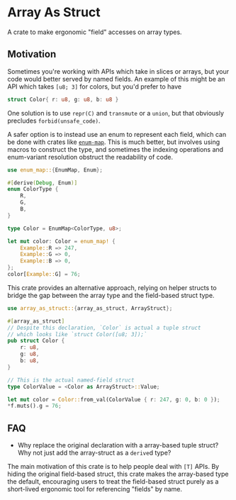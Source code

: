 # Array As Struct

A crate to make ergonomic "field" accesses on array types.

##  Motivation 

Sometimes you're working with APIs which take in slices or arrays, but your code would better served by named fields. An example of this might be an API which takes `[u8; 3]` for colors, but you'd prefer to have
```rust
struct Color{ r: u8, g: u8, b: u8 }
```

One solution is to use `repr(C)` and `transmute` or a `union`, but that obviously precludes `forbid(unsafe_code)`.

A safer option is to instead use an enum to represent each field, which can be done with crates like [`enum-map`](https://codeberg.org/xfix/enum-map). This is much better, but involves using macros to construct the type, and sometimes the indexing operations and enum-variant resolution obstruct the readability of code.

```rust
use enum_map::{EnumMap, Enum};

#[derive(Debug, Enum)]
enum ColorType {
    R,
    G,
    B,
}

type Color = EnumMap<ColorType, u8>;

let mut color: Color = enum_map! {
    Example::R => 247,
    Example::G => 0,
    Example::B => 0,
};
color[Example::G] = 76;
```

This crate provides an alternative approach, relying on helper structs to bridge the gap between the array type and the field-based struct type.

```rust
use array_as_struct::{array_as_struct, ArrayStruct};

#[array_as_struct]
// Despite this declaration, `Color` is actual a tuple struct
// which looks like `struct Color([u8; 3]);`
pub struct Color {
    r: u8,
    g: u8,
    b: u8,
}

// This is the actual named-field struct
type ColorValue = <Color as ArrayStruct>::Value;

let mut color = Color::from_val(ColorValue { r: 247, g: 0, b: 0 });
*f.muts().g = 76;
```

## FAQ

* Why replace the original declaration with a array-based tuple struct? Why not just add the array-struct as a `derive`d type?

The main motivation of this crate is to help people deal with `[T]` APIs. By hiding the original field-based struct, this crate makes the array-based type the default, encouraging users to treat the field-based struct purely as a short-lived ergonomic tool for referencing "fields" by name.
